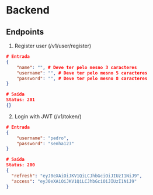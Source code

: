 # Backend


## Endpoints

1. Register user (/v1/user/register)

```json
# Entrada
{
    "name": "", # Deve ter pelo mesno 3 caracteres
    "username": "", # Deve ter pelo mesno 5 caracteres
    "password": "", # Deve ter pelo mesno 8 caracteres
}

# Saída
Status: 201
{}
```

2. Login with JWT (/v1/token/)

```json
# Entrada
{
	"username": "pedro",
	"password": "senha123"
}

# Saída
Status: 200
{
  "refresh": "eyJ0eXAiOiJKV1QiLCJhbGciOiJIUzI1NiJ9",
  "access": "eyJ0eXAiOiJKV1QiLCJhbGciOiJIUzI1NiJ9"
}
```